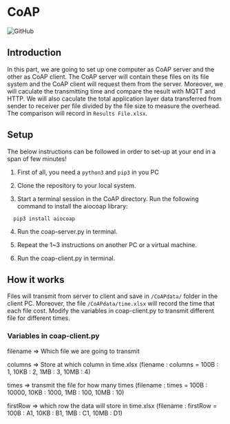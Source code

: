 # CoAP
![GitHub](https://img.shields.io/badge/Language-Python-blue.svg)

## Introduction

In this part, we are going to set up one computer as CoAP server and the other as CoAP client. The CoAP server will contain these files on its file system and the CoAP client will request them from the server. Moreover, we will caculate the transmitting time and compare the result with MQTT and HTTP. We will also caculate the total application layer data transferred from sender to receiver per file divided by the file size to measure the overhead. The comparison will record in `Results File.xlsx`.

## Setup

The below instructions can be followed in order to set-up at your end in a span of few minutes!

1. First of all, you need a `python3` and `pip3` in you PC

2. Clone the repository to your local system.

3. Start a terminal session in the CoAP directory. Run the following command to install the aiocoap library:
```
  pip3 install aiocoap
```
4. Run the coap-server.py in terminal.

5. Repeat the 1~3 instructions on another PC or a virtual machine.

6. Run the coap-client.py in terminal.

## How it works
Files will transmit from server to client and save in `/CoAPdata/` folder in the client PC. Moreover, the file `/CoAPdata/time.xlsx` will record the time that each file cost. 
Modify the variables in coap-client.py to transmit different file for different times.

### Variables in coap-client.py
filename => Which file we are going to transmit

columns => Store at which column in time.xlsx (fiename : columns = 100B : 1, 10KB : 2, 1MB : 3, 10MB : 4)

times => transmit the file for how many times (filename : times = 100B : 10000, 10KB : 1000, 1MB : 100, 10MB : 10)

firstRow => which row the data will store in time.xlsx (filename : firstRow =  100B : A1, 10KB : B1, 1MB : C1, 10MB : D1)



